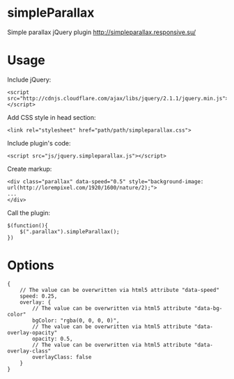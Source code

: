 simpleParallax
==============

Simple parallax jQuery plugin http://simpleparallax.responsive.su/

Usage
=====

Include jQuery:
```
<script src="http://cdnjs.cloudflare.com/ajax/libs/jquery/2.1.1/jquery.min.js"></script>
```
Add CSS style in head section:
```
<link rel="stylesheet" href="path/path/simpleparallax.css">	
```
Include plugin's code:
```
<script src="js/jquery.simpleparallax.js"></script>
```
Create markup:
```
<div class="parallax" data-speed="0.5" style="background-image: url(http://lorempixel.com/1920/1600/nature/2);">
...			
</div>
```
Call the plugin:
```
$(function(){				
	$(".parallax").simpleParallax();
})
```

Options
=======

```
{
	// The value can be overwritten via html5 attribute "data-speed"
	speed: 0.25,
	overlay: {
		// The value can be overwritten via html5 attribute "data-bg-color"
		bgColor: "rgba(0, 0, 0, 0)",
		// The value can be overwritten via html5 attribute "data-overlay-opacity"
		opacity: 0.5,
		// The value can be overwritten via html5 attribute "data-overlay-class"
		overlayClass: false
	}
}
```
